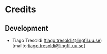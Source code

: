 Credits
=======

Development
-----------

* Tiago Tresoldi (tiago.tresoldi@lingfil.uu.se)[mailto:tiago.tresoldi@lingfil.uu.se]
